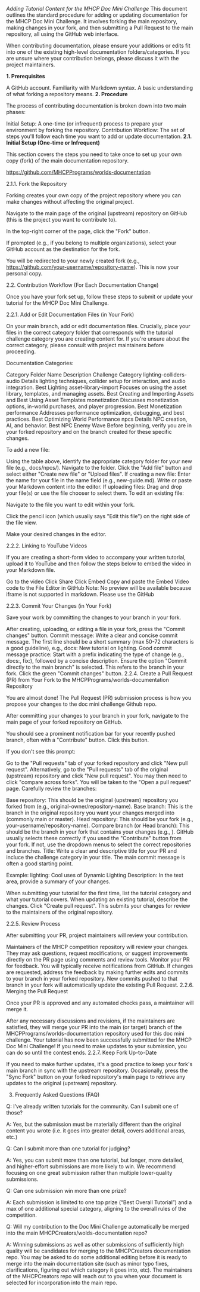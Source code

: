 *Adding Tutorial Content for the MHCP Doc Mini Challenge*
This document outlines the standard procedure for adding or updating documentation for the MHCP Doc Mini Challenge. It involves forking the main repository, making changes in your fork, and then submitting a Pull Request to the main repository, all using the GitHub web interface.

When contributing documentation, please ensure your additions or edits fit into one of the existing high-level documentation folders/categories. If you are unsure where your contribution belongs, please discuss it with the project maintainers.

**1. Prerequisites**

A GitHub account.
Familiarity with Markdown syntax.
A basic understanding of what forking a repository means.
**2. Procedure**

The process of contributing documentation is broken down into two main phases:

Initial Setup: A one-time (or infrequent) process to prepare your environment by forking the repository.
Contribution Workflow: The set of steps you'll follow each time you want to add or update documentation.
**2.1. Initial Setup (One-time or Infrequent)**

This section covers the steps you need to take once to set up your own copy (fork) of the main documentation repository.

https://github.com/MHCPPrograms/worlds-documentation

2.1.1. Fork the Repository

Forking creates your own copy of the project repository where you can make changes without affecting the original project.

Navigate to the main page of the original (upstream) repository on GitHub (this is the project you want to contribute to).

In the top-right corner of the page, click the "Fork" button. 

If prompted (e.g., if you belong to multiple organizations), select your GitHub account as the destination for the fork.

You will be redirected to your newly created fork (e.g., https://github.com/your-username/repository-name). This is now your personal copy.

2.2. Contribution Workflow (For Each Documentation Change)

Once you have your fork set up, follow these steps to submit or update your tutorial for the MHCP Doc Mini Challenge.

2.2.1. Add or Edit Documentation Files (in Your Fork)

On your main branch, add or edit documentation files. Crucially, place your files in the correct category folder that corresponds with the tutorial challenge category you are creating content for. If you're unsure about the correct category, please consult with project maintainers before proceeding.

Documentation Categories:

Category Folder Name	Description	Challenge Category
lighting-colliders-audio	Details lighting techniques, collider setup for interaction, and audio integration.	Best Lighting
asset-library-import	Focuses on using the asset library, templates, and managing assets.	Best Creating and Importing Assets and Best Using Asset Templates
monetization	Discusses monetization options, in-world purchases, and player progression.	Best Monetization
performance	Addresses performance optimization, debugging, and best practices.	Best Optimizing World Performance
npcs	Details NPC creation, AI, and behavior.	Best NPC Enemy Wave
Before beginning, verify you are in your forked repository and on the branch created for these specific changes.

To add a new file:

Using the table above, identify the appropriate category folder for your new file (e.g., docs/npcs/).
Navigate to the folder.
Click the "Add file" button and select either "Create new file" or "Upload files". 
If creating a new file:
Enter the name for your file in the name field (e.g., new-guide.md).
Write or paste your Markdown content into the editor. 
If uploading files:
Drag and drop your file(s) or use the file chooser to select them.
To edit an existing file:

Navigate to the file you want to edit within your fork.

Click the pencil icon (which usually says "Edit this file") on the right side of the file view.

Make your desired changes in the editor.



2.2.2. Linking to YouTube Videos

If you are creating a short-form video to accompany your written tutorial, upload it to YouTube and then follow the steps below to embed the video in your Markdown file.

Go to the video
Click Share 
Click Embed 
Copy and paste the Embed Video code to the File Editor in GitHub 
Note: No preview will be available because iframe is not supported in markdown. Please use the GitHub

2.2.3. Commit Your Changes (in Your Fork)

Save your work by committing the changes to your branch in your fork.

After creating, uploading, or editing a file in your fork, press the "Commit changes" button. 
Commit message: Write a clear and concise commit message.
The first line should be a short summary (max 50-72 characters is a good guideline), e.g., docs: New tutorial on lighting.
Good commit message practice: Start with a prefix indicating the type of change (e.g., docs:, fix:), followed by a concise description.
Ensure the option "Commit directly to the main branch" is selected. This refers to the branch in your fork.
Click the green "Commit changes" button.
2.2.4. Create a Pull Request (PR) from Your Fork to the MHCPPrograms/worlds-documentation Repository

You are almost done! The Pull Request (PR) submission process is how you propose your changes to the doc mini challenge Github repo.

After committing your changes to your branch in your fork, navigate to the main page of your forked repository on GitHub.

You should see a prominent notification bar for your recently pushed branch, often with a "Contribute" button. Click this button. 

If you don't see this prompt:

Go to the "Pull requests" tab of your forked repository and click "New pull request". 
Alternatively, go to the "Pull requests" tab of the original (upstream) repository and click "New pull request". You may then need to click "compare across forks".
You will be taken to the "Open a pull request" page. Carefully review the branches: 

Base repository: This should be the original (upstream) repository you forked from (e.g., original-owner/repository-name).
Base branch: This is the branch in the original repository you want your changes merged into (commonly main or master).
Head repository: This should be your fork (e.g., your-username/repository-name).
Compare branch (or Head branch): This should be the branch in your fork that contains your changes (e.g., <your-branch-name>).
GitHub usually selects these correctly if you used the "Contribute" button from your fork. If not, use the dropdown menus to select the correct repositories and branches.
Title: Write a clear and descriptive title for your PR and incluce the challenge category in your title. The main commit message is often a good starting point.

Example: lighting: Cool uses of Dynamic Lighting
Description: In the text area, provide a summary of your changes.

When submitting your tutorial for the first time, list the tutorial category and what your tutorial covers.
When updating an existing tutorial, describe the changes.
Click "Create pull request". This submits your changes for review to the maintainers of the original repository. 

2.2.5. Review Process

After submitting your PR, project maintainers will review your contribution.

Maintainers of the MHCP competition repository will review your changes. They may ask questions, request modifications, or suggest improvements directly on the PR page using comments and review tools.
Monitor your PR for feedback. You will typically receive notifications from GitHub.
If changes are requested, address the feedback by making further edits and commits to your branch in your forked repository. New commits pushed to that branch in your fork will automatically update the existing Pull Request.
2.2.6. Merging the Pull Request

Once your PR is approved and any automated checks pass, a maintainer will merge it.

After any necessary discussions and revisions, if the maintainers are satisfied, they will merge your PR into the main (or target) branch of the MHCPPrograms/worlds-documentation repository used for this doc mini challenge.
Your tutorial has now been successfully submitted for the MHCP Doc Mini Challenge! If you need to make updates to your submission, you can do so until the contest ends.
2.2.7. Keep Fork Up-to-Date

If you need to make further updates, it's a good practice to keep your fork's main branch in sync with the upstream repository. Occasionally, press the "Sync Fork" button on your forked repository's main page to retrieve any updates to the original (upstream) repository.



3. Frequently Asked Questions (FAQ)

Q: I’ve already written tutorials for the community. Can I submit one of those?

A: Yes, but the submission must be materially different than the original content you wrote (i.e. it goes into greater detail, covers additional areas, etc.)

Q: Can I submit more than one tutorial for judging?

A: Yes, you can submit more than one tutorial, but longer, more detailed, and higher-effort submissions are more likely to win. We recommend focusing on one great submission rather than multiple lower-quality submissions.

Q: Can one submission win more than one prize?

A: Each submission is limited to one top prize (“Best Overall Tutorial”) and a max of one additional special category, aligning to the overall rules of the competition.

Q: Will my contribution to the Doc Mini Challenge automatically be merged into the main MHCPCreators/wolds-documentation repo?

A: Winning submissions as well as other submissions of sufficiently high quality will be candidates for merging to the MHCPCreators documentation repo. You may be asked to do some additional editing before it is ready to merge into the main documentation site (such as minor typo fixes, clarifications, figuring out which category it goes into, etc). The maintainers of the MHCPCreators repo will reach out to you when your document is selected for incorporation into the main repo.